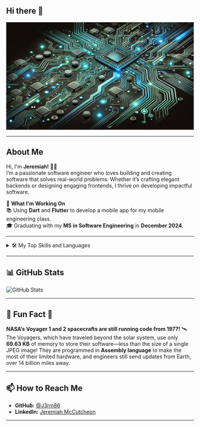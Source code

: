 ## Hi there 👋

<!--
**J3rm86/J3rm86** is a ✨ _special_ ✨ repository because its `README.md` (this file) appears on your GitHub profile.
-->


<picture>
  <source media="(prefers-color-scheme: dark)" srcset="https://github.com/J3rm86/J3rm86/raw/main/circuitboard.webp">
  <source media="(prefers-color-scheme: light)" srcset="https://github.com/J3rm86/J3rm86/raw/main/circuitboard.webp">
  <img alt="Futuristic circuit board design" src="https://github.com/J3rm86/J3rm86/raw/main/circuitboard.webp">
</picture>


---

## About Me

Hi, I'm **Jeremiah!** 👨‍💻  
I’m a passionate software engineer who loves building and creating software that solves real-world problems. Whether it’s crafting elegant backends or designing engaging frontends, I thrive on developing impactful software. 

💼 **What I'm Working On**  
📚 Using **Dart** and **Flutter** to develop a mobile app for my mobile engineering class.  
🎓 Graduating with my **MS in Software Engineering** in **December 2024**.

---

<details> 
  <summary>🛠️ My Top Skills and Languages</summary>

| Rank | Languages / Skills           | Proficiency    |
|-----:|------------------------------|----------------|
|   1  | JavaScript                   | Intermediate   |
|   2  | Python                       | Intermediate   |
|   3  | Cache ObjectScript           | Intermediate   |
|   4  | Java                         | Beginner       |
|   5  | Dart                         | Beginner       |
|   6  | Swift                        | Beginner       |

</details>

---

## 📊 GitHub Stats  

![GitHub Stats](https://github-readme-stats.vercel.app/api?username=J3rm86&show_icons=true&theme=radical)

---

## 🤖 Fun Fact 🚀  

**NASA’s Voyager 1 and 2 spacecrafts are still running code from 1977!** 🛰️  
The Voyagers, which have traveled beyond the solar system, use only **69.63 KB** of memory to store their software—less than the size of a single JPEG image! They are programmed in **Assembly language** to make the most of their limited hardware, and engineers still send updates from Earth, over 14 billion miles away.

---

## 📫 How to Reach Me

- **GitHub:** [@J3rm86](https://github.com/J3rm86)  
- **LinkedIn:** [Jeremiah McCutcheon](https://www.linkedin.com/in/jeremiah-mccutcheon/)

---

<!-- TO DO: Add more details about personal projects and current interests -->
